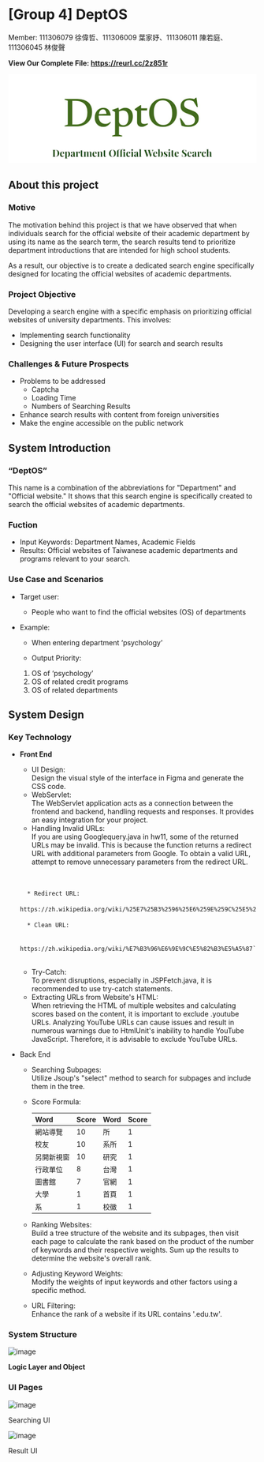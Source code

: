 # [Group 4] DeptOS

Member: 111306079 徐偉哲、111306009 葉家妤、111306011 陳若庭、111306045 林俊聲

**View Our Complete File: https://reurl.cc/2z851r**

![image](https://github.com/singlam53/NCCU_DeptOSSearch.github.io/blob/master/Image%20Sources/Deptos.png)

## About this project

### **Motive**

The motivation behind this project is that we have observed that when individuals search for the official website of their academic department by using its name as the search term, the search results tend to prioritize department introductions that are intended for high school students.

As a result, our objective is to create a dedicated search engine specifically designed for locating the official websites of academic departments.

### **Project Objective**

Developing a search engine with a specific emphasis on prioritizing official websites of university departments. This involves:

- Implementing search functionality
- Designing the user interface (UI) for search and search results

### Challenges & Future Prospects

- Problems to be addressed
    - Captcha
    - Loading Time
    - Numbers of Searching Results
- Enhance search results with content from foreign universities
- Make the engine accessible on the public network

## System Introduction

### **“DeptOS”**

This name is a combination of the abbreviations for "Department" and "Official website." It shows that this search engine is specifically created to search the official websites of academic departments.

### **Fuction**

- Input Keywords: Department Names, Academic Fields
- Results: Official websites of Taiwanese academic departments and programs relevant to your search.

### **Use Case and Scenarios**

- Target user:
    - People who want to find the official websites (OS) of departments

- Example:	

    - When entering department ‘psychology’

    - Output Priority:
    
    1. OS of ‘psychology’<br>
    2. OS of related credit programs<br>
    3. OS of related departments

## System Design

### Key Technology

- **Front End**
    - UI Design:
    <br>Design the visual style of the interface in Figma and generate the CSS code.
    - WebServlet:
    <br>The WebServlet application acts as a connection between the frontend and backend, handling requests and responses. It provides an easy integration for your project.
    - Handling Invalid URLs:
    <br>If you are using Googlequery.java in hw11, some of the returned URLs may be invalid. This is because the function returns a redirect URL with additional parameters from Google. To obtain a valid URL, attempt to remove unnecessary parameters from the redirect URL.
    
    <br>
    
  ```Example
    
    * Redirect URL:
        https://zh.wikipedia.org/wiki/%25E7%25B3%2596%25E6%259E%259C%25E5%2582%25B3%25E5%25A5%2587&sa=U&ved=2ahUKEwieg9itx7ODAxWMr1YBHXnJDOIQFnoECAYQAg&usg=AOvVaw1FSsOyrWZ0mdtPAxtVlZCC
        
    * Clean URL:
        
        https://zh.wikipedia.org/wiki/%E7%B3%96%E6%9E%9C%E5%82%B3%E5%A5%87```
     ```

     <br>

    - Try-Catch:
    <br>To prevent disruptions, especially in JSPFetch.java, it is recommended to use try-catch statements.
    - Extracting URLs from Website's HTML:
    <br>When retrieving the HTML of multiple websites and calculating scores based on the content, it is important to exclude .youtube URLs. Analyzing YouTube URLs can cause issues and result in numerous warnings due to HtmlUnit's inability to handle YouTube JavaScript. Therefore, it is advisable to exclude YouTube URLs.
- Back End
    - Searching Subpages:
    <br>Utilize Jsoup's "select" method to search for subpages and include them in the tree.
    - Score Formula:
        
        
        | Word | Score | Word | Score |
        | --- | --- | --- | --- |
        | 網站導覽 | 10 | 所 | 1 |
        | 校友 | 10 | 系所 | 1 |
        | 另開新視窗 | 10 | 研究 | 1 |
        | 行政單位 | 8 | 台灣 | 1 |
        | 圖書館 | 7 | 官網 | 1 |
        | 大學 | 1 | 首頁 | 1 |
        | 系 | 1 | 校徽 | 1 |
    - Ranking Websites:
    <br>Build a tree structure of the website and its subpages, then visit each page to calculate the rank based on the product of the number of keywords and their respective weights. Sum up the results to determine the website's overall rank.
    - Adjusting Keyword Weights:
    <br>Modify the weights of input keywords and other factors using a specific method.
    - URL Filtering:
    <br>Enhance the rank of a website if its URL contains '.edu.tw'.

### System Structure

![image](https://github.com/singlam53/NCCU_DeptOSSearch.github.io/blob/master/Image%20Sources/layer.png)

**Logic Layer and Object**

### UI Pages

![image](https://github.com/singlam53/NCCU_DeptOSSearch.github.io/blob/master/Image%20Sources/searching%20UI.png)

Searching UI

![image](https://github.com/singlam53/NCCU_DeptOSSearch.github.io/blob/master/Image%20Sources/Result%20UI.png)

Result UI
